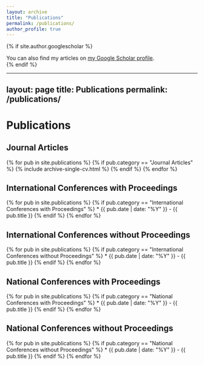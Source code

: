 ```yaml
---
layout: archive
title: "Publications"
permalink: /publications/
author_profile: true
---
```


{% if site.author.googlescholar %}
  <div class="wordwrap">You can also find my articles on <a href="{{site.author.googlescholar}}">my Google Scholar profile</a>.</div>
{% endif %}

<!-- {% include base_path %} -->
<!-- <p> Journal Articles </p>
{% for post in site.publications reversed %}
  {% include archive-single.html %}
{% endfor %} -->

<!--<ul>{% for post in site._publicationsJournals reversed %}
    {% include archive-single-cv.html %}
  {% endfor %}</ul>
  -->

  <!-- <ul>{% for post in site._publications reversed %}
    {% include archive-single-cv.html %}
  {% endfor %}</ul> -->

<!-- <ul>
{% for post in site.publications reversed %}
  {% include archive-single.html %}
{% endfor %}
</ul> -->

---
layout: page
title: Publications
permalink: /publications/
---

# Publications

## Journal Articles
{% for pub in site.publications %}
  {% if pub.category == "Journal Articles" %}
    {% include archive-single-cv.html %}
  {% endif %}
{% endfor %}

## International Conferences with Proceedings
{% for pub in site.publications %}
  {% if pub.category == "International Conferences with Proceedings" %}
    * {{ pub.date | date: "%Y" }} - {{ pub.title }}
  {% endif %}
{% endfor %}

## International Conferences without Proceedings
{% for pub in site.publications %}
  {% if pub.category == "International Conferences without Proceedings" %}
    * {{ pub.date | date: "%Y" }} - {{ pub.title }}
  {% endif %}
{% endfor %}

## National Conferences with Proceedings
{% for pub in site.publications %}
  {% if pub.category == "National Conferences with Proceedings" %}
    * {{ pub.date | date: "%Y" }} - {{ pub.title }}
  {% endif %}
{% endfor %}

## National Conferences without Proceedings
{% for pub in site.publications %}
  {% if pub.category == "National Conferences without Proceedings" %}
    * {{ pub.date | date: "%Y" }} - {{ pub.title }}
  {% endif %}
{% endfor %}
